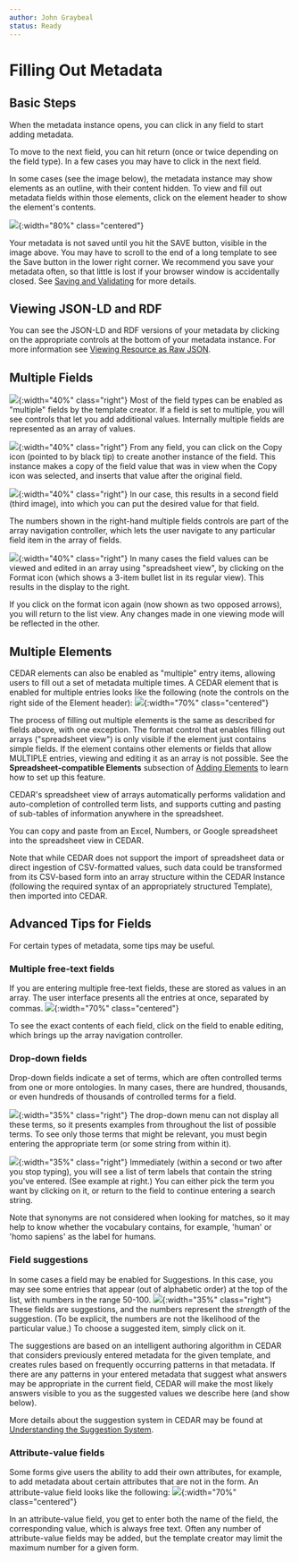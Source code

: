 ```yaml
---
author: John Graybeal
status: Ready
---
```

# Filling Out Metadata

## **Basic Steps**

When the metadata instance opens, you can click in any field to start adding metadata.

To move to the next field, you can hit return (once or twice depending on the field type). In a few cases you may have to click in the next field. 

In some cases (see the image below), the metadata instance may show elements as an outline, with their content hidden. To view and fill out metadata fields within those elements, click on the element header to show the element's contents.

![](../../../img/userguide/entering-metadata-folded-elements-20191124.png){:width="80%" class="centered"}

Your metadata is not saved until you hit the SAVE button, visible in the image above. 
You may have to scroll to the end of a long template to see the Save button in the lower right corner. We recommend you save your metadata often, so that little is lost if your browser window is accidentally closed. See [Saving and Validating](https://metadatacenter.github.io/cedar-manual/sections/a5/3_saving_and_validating/) for more details.

## **Viewing JSON-LD and RDF**

You can see the JSON-LD and RDF versions of your metadata by clicking on the appropriate controls at the bottom of your metadata instance. For more information see [Viewing Resource as Raw JSON](https://metadatacenter.github.io/cedar-manual/sections/a3/4_viewing_resource_as_raw_json/).

## **Multiple Fields**

![](../../../img/userguide/multientry-text-field-20191124.png){:width="40%" class="right"}
Most of the field types can be enabled as "multiple" fields by the template creator. 
If a field is set to multiple, you will see controls that let you add additional
values. Internally multiple fields are represented as an array of values.

![](../../../img/userguide/multientry-text-field-copying-20191124.png){:width="40%" class="right"}
From any field, you can click on the Copy icon (pointed to by black tip) to create another instance of the field. This instance makes a copy of the field value
that was in view when the Copy icon was selected, 
and inserts that value after the original field.

![](../../../img/userguide/multientry-text-field-two-20191124.png){:width="40%" class="right"}
In our case, this results in a second field (third image), into which you can put the desired value for that field. 

The numbers shown in the right-hand multiple fields controls are part of the array navigation controller, which lets the user navigate to any particular field item in the array of fields.

![](../../../img/userguide/multientry-text-field-array-20191124.png){:width="40%" class="right"}
In many cases the field values can be viewed and edited in an array 
using "spreadsheet view", 
by clicking on the Format icon (which shows a 3-item bullet list in its regular view). 
This results in the display to the right. 

If you click on the format icon again (now shown as two opposed arrows), you will return to the list view. Any changes made in one viewing mode will be reflected in the other.

## **Multiple Elements**

CEDAR elements can also be enabled as "multiple" entry items, allowing users to fill out a set of metadata multiple times.
A CEDAR element that is enabled for multiple entries
looks like the following (note the controls on the right side of the Element header):
![](../../../img/userguide/entering-metadata-multiple-elements-20191126.png){:width="70%" class="centered"}

The process of filling out multiple elements is the same as described for fields above,
with one exception. 
The format control that enables filling out arrays ("spreadsheet view") is only visible if the element just contains simple fields. 
If the element contains other elements or fields that allow MULTIPLE entries, 
viewing and editing it as an array is not possible. 
See the **Spreadsheet-compatible Elements** subsection of [Adding Elements](https://metadatacenter.github.io/cedar-manual/sections/c2/3_adding_elements)
to learn how to set up this feature.

CEDAR's spreadsheet view of arrays automatically performs 
validation and auto-completion of controlled term lists, 
and supports cutting and pasting of sub-tables of information anywhere in the spreadsheet.

You can copy and paste from an Excel, Numbers, or Google spreadsheet into the spreadsheet view in CEDAR.

Note that while CEDAR does not support the import of spreadsheet data or direct ingestion of CSV-formatted values,
such data could be transformed from its CSV-based form into an array structure within the CEDAR Instance
(following the required syntax of an appropriately structured Template),
then imported into CEDAR.

## **Advanced Tips for Fields**

For certain types of metadata, some tips may be useful.

### Multiple free-text fields

If you are entering multiple free-text fields, these are stored as values in an array. 
The user interface presents all the entries at once, separated by commas. 
![](../../../img/userguide/entering-metadata-multiple-free-text-20191126.png){:width="70%" class="centered"}

To see the exact contents of each field, click on the field to enable editing, which brings up the array navigation controller.

### Drop-down fields

Drop-down fields indicate a set of terms, which are often controlled terms from one or more ontologies. In many cases, there are hundred, thousands, or even hundreds of thousands of controlled terms for a field.

![](../../../img/userguide/entering-metadata-dropdown-plain-20191126.png){:width="35%" class="right"}
The drop-down menu can not display all these terms, so it presents examples from throughout the list of possible terms. 
To see only those terms that might be relevant, 
you must begin entering the appropriate term (or some string from within it).

![](../../../img/userguide/entering-metadata-dropdown-autocomplete-20191126.png){:width="35%" class="right"}
Immediately (within a second or two after you stop typing), 
you will see a list of term labels that contain the string you've entered. 
(See example at right.)
You can either pick the term you want by clicking on it, 
or return to the field to continue entering a search string.

Note that synonyms are not considered when looking for matches,
so it may help to know whether the vocabulary contains, for example,
'human' or 'homo sapiens' as the label for humans. 

### Field suggestions

In some cases a field may be enabled for Suggestions. In this case,
you may see some entries that appear (out of alphabetic order)
at the top of the list, with numbers in the range 50-100. 
![](../../../img/userguide/entering-metadata-dropdown-suggestions-20191126.png){:width="35%" class="right"}
These fields are suggestions, and the numbers represent 
the *strength* of the suggestion. (To be explicit, the numbers are not
the likelihood of the particular value.) To choose a suggested item,
simply click on it.

The suggestions are based on an intelligent authoring algorithm
in CEDAR that considers previously entered metadata for the given template,
and creates rules based on frequently occurring patterns in that metadata.
If there are any patterns in your entered metadata that suggest 
what answers may be appropriate in the current field, 
CEDAR will make the most likely answers visible to you as the suggested
values we describe here (and show below).

More details about the suggestion system in CEDAR may be found at 
[Understanding the Suggestion System](https://metadatacenter.github.io/cedar-manual/sections/c4/understanding_the_suggestion_system/).

### Attribute-value fields

Some forms give users the ability to add their own attributes, for example, 
to add metadata about certain attributes that are not in the form.
An attribute-value field looks like the following:
![](../../../img/userguide/entering-metadata-attribute-value-field-20191126.png){:width="70%" class="centered"}

In an attribute-value field, you get to enter both the name of the field, 
the corresponding value, which is always free text. 
Often any number of attribute-value fields may be added,
but the template creator may limit the maximum number for a given form.



